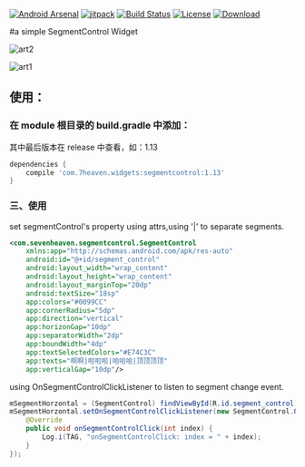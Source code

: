 [![Android Arsenal](https://img.shields.io/badge/Android%20Arsenal-SHSegmentControl-brightgreen.svg?style=flat)](http://android-arsenal.com/details/1/1770) [![jitpack](https://img.shields.io/github/tag/7heaven/SHSegmentControl.svg?label=JitPack%20Maven)](https://img.shields.io/github/release/7heaven/SHSegmentControl.svg?label=JitPack%20Maven) [![Build Status](http://img.shields.io/travis/7heaven/SHSegmentControl.svg)](https://travis-ci.org/7heaven/SHSegmentControl)
[![License](https://img.shields.io/badge/apache-2.0-orange.svg)](LICENSE)
[ ![Download](https://api.bintray.com/packages/7heaven/maven/SHSegmentControl/images/download.svg) ](https://bintray.com/7heaven/maven/SHSegmentControl/_latestVersion)

#a simple SegmentControl Widget

![art2](arts/arts2.gif)

![art1](arts/arts1.gif)

## 使用：

### 在 module 根目录的 build.gradle 中添加：

其中最后版本在 release 中查看，如：1.13
```groovy
dependencies {
    compile 'com.7heaven.widgets:segmentcontrol:1.13'
}
```

### 三、使用

set segmentControl's property using attrs,using '|' to separate segments.

``` xml
<com.sevenheaven.segmentcontrol.SegmentControl
    xmlns:app="http://schemas.android.com/apk/res-auto"
    android:id="@+id/segment_control"
    android:layout_width="wrap_content"
    android:layout_height="wrap_content"
    android:layout_marginTop="20dp"
    android:textSize="18sp"
    app:colors="#0099CC"
    app:cornerRadius="5dp"
    app:direction="vertical"
    app:horizonGap="10dp"
    app:separatorWidth="2dp"
    app:boundWidth="4dp"
    app:textSelectedColors="#E74C3C"
    app:texts="啊啊|啦啦啦|哈哈哈|顶顶顶顶"
    app:verticalGap="10dp"/>
```

using OnSegmentControlClickListener to listen to segment change event.

```java
mSegmentHorzontal = (SegmentControl) findViewById(R.id.segment_control);
mSegmentHorzontal.setOnSegmentControlClickListener(new SegmentControl.OnSegmentControlClickListener() {
    @Override
    public void onSegmentControlClick(int index) {
        Log.i(TAG, "onSegmentControlClick: index = " + index);
    }
});
```
